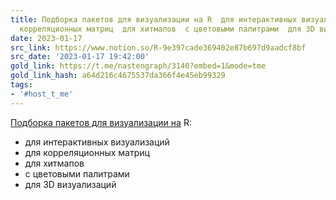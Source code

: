 ```yaml
---
title: Подборка пакетов для визуализации на R  для интерактивных визуализаций  для
  корреляционных матриц  для хитмапов  с цветовыми палитрами  для 3D визуали
date: 2023-01-17
src_link: https://www.notion.so/R-9e397cade369402e87b697d9aadcf8bf
src_date: '2023-01-17 19:42:00'
gold_link: https://t.me/nastengraph/3140?embed=1&mode=tme
gold_link_hash: a64d216c4675537da366f4e45eb99329
tags:
- '#host_t_me'
---
```


[Подборка пакетов для визуализации на](https://medium.com/@jchen001/20-r-packages-for-data-visualization-that-you-may-not-know-of-3276b468101f) R:  
- для интерактивных визуализаций  
- для корреляционных матриц  
- для хитмапов  
- с цветовыми палитрами  
- для 3D визуализаций
